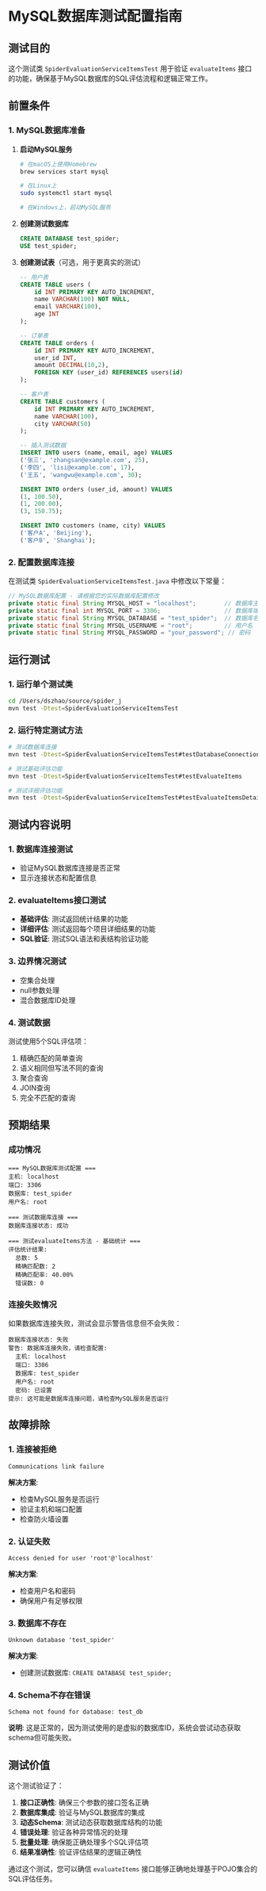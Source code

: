# MySQL数据库测试配置指南

## 测试目的

这个测试类 `SpiderEvaluationServiceItemsTest` 用于验证 `evaluateItems` 接口的功能，确保基于MySQL数据库的SQL评估流程和逻辑正常工作。

## 前置条件

### 1. MySQL数据库准备

1. **启动MySQL服务**
   ```bash
   # 在macOS上使用Homebrew
   brew services start mysql
   
   # 在Linux上
   sudo systemctl start mysql
   
   # 在Windows上，启动MySQL服务
   ```

2. **创建测试数据库**
   ```sql
   CREATE DATABASE test_spider;
   USE test_spider;
   ```

3. **创建测试表**（可选，用于更真实的测试）
   ```sql
   -- 用户表
   CREATE TABLE users (
       id INT PRIMARY KEY AUTO_INCREMENT,
       name VARCHAR(100) NOT NULL,
       email VARCHAR(100),
       age INT
   );
   
   -- 订单表
   CREATE TABLE orders (
       id INT PRIMARY KEY AUTO_INCREMENT,
       user_id INT,
       amount DECIMAL(10,2),
       FOREIGN KEY (user_id) REFERENCES users(id)
   );
   
   -- 客户表
   CREATE TABLE customers (
       id INT PRIMARY KEY AUTO_INCREMENT,
       name VARCHAR(100),
       city VARCHAR(50)
   );
   
   -- 插入测试数据
   INSERT INTO users (name, email, age) VALUES 
   ('张三', 'zhangsan@example.com', 25),
   ('李四', 'lisi@example.com', 17),
   ('王五', 'wangwu@example.com', 30);
   
   INSERT INTO orders (user_id, amount) VALUES 
   (1, 100.50),
   (1, 200.00),
   (3, 150.75);
   
   INSERT INTO customers (name, city) VALUES 
   ('客户A', 'Beijing'),
   ('客户B', 'Shanghai');
   ```

### 2. 配置数据库连接

在测试类 `SpiderEvaluationServiceItemsTest.java` 中修改以下常量：

```java
// MySQL数据库配置 - 请根据您的实际数据库配置修改
private static final String MYSQL_HOST = "localhost";        // 数据库主机
private static final int MYSQL_PORT = 3306;                  // 数据库端口
private static final String MYSQL_DATABASE = "test_spider";  // 数据库名
private static final String MYSQL_USERNAME = "root";         // 用户名
private static final String MYSQL_PASSWORD = "your_password"; // 密码
```

## 运行测试

### 1. 运行单个测试类

```bash
cd /Users/dszhao/source/spider_j
mvn test -Dtest=SpiderEvaluationServiceItemsTest
```

### 2. 运行特定测试方法

```bash
# 测试数据库连接
mvn test -Dtest=SpiderEvaluationServiceItemsTest#testDatabaseConnection

# 测试基础评估功能
mvn test -Dtest=SpiderEvaluationServiceItemsTest#testEvaluateItems

# 测试详细评估功能
mvn test -Dtest=SpiderEvaluationServiceItemsTest#testEvaluateItemsDetailed
```

## 测试内容说明

### 1. 数据库连接测试
- 验证MySQL数据库连接是否正常
- 显示连接状态和配置信息

### 2. evaluateItems接口测试
- **基础评估**: 测试返回统计结果的功能
- **详细评估**: 测试返回每个项目详细结果的功能
- **SQL验证**: 测试SQL语法和表结构验证功能

### 3. 边界情况测试
- 空集合处理
- null参数处理
- 混合数据库ID处理

### 4. 测试数据
测试使用5个SQL评估项：
1. 精确匹配的简单查询
2. 语义相同但写法不同的查询
3. 聚合查询
4. JOIN查询
5. 完全不匹配的查询

## 预期结果

### 成功情况
```
=== MySQL数据库测试配置 ===
主机: localhost
端口: 3306
数据库: test_spider
用户名: root

=== 测试数据库连接 ===
数据库连接状态: 成功

=== 测试evaluateItems方法 - 基础统计 ===
评估统计结果:
  总数: 5
  精确匹配数: 2
  精确匹配率: 40.00%
  错误数: 0
```

### 连接失败情况
如果数据库连接失败，测试会显示警告信息但不会失败：
```
数据库连接状态: 失败
警告: 数据库连接失败，请检查配置:
  主机: localhost
  端口: 3306
  数据库: test_spider
  用户名: root
  密码: 已设置
提示: 这可能是数据库连接问题，请检查MySQL服务是否运行
```

## 故障排除

### 1. 连接被拒绝
```
Communications link failure
```
**解决方案**:
- 检查MySQL服务是否运行
- 验证主机和端口配置
- 检查防火墙设置

### 2. 认证失败
```
Access denied for user 'root'@'localhost'
```
**解决方案**:
- 检查用户名和密码
- 确保用户有足够权限

### 3. 数据库不存在
```
Unknown database 'test_spider'
```
**解决方案**:
- 创建测试数据库: `CREATE DATABASE test_spider;`

### 4. Schema不存在错误
```
Schema not found for database: test_db
```
**说明**: 这是正常的，因为测试使用的是虚拟的数据库ID，系统会尝试动态获取schema但可能失败。

## 测试价值

这个测试验证了：
1. **接口正确性**: 确保三个参数的接口签名正确
2. **数据库集成**: 验证与MySQL数据库的集成
3. **动态Schema**: 测试动态获取数据库结构的功能
4. **错误处理**: 验证各种异常情况的处理
5. **批量处理**: 确保能正确处理多个SQL评估项
6. **结果准确性**: 验证评估结果的逻辑正确性

通过这个测试，您可以确信 `evaluateItems` 接口能够正确地处理基于POJO集合的SQL评估任务。 